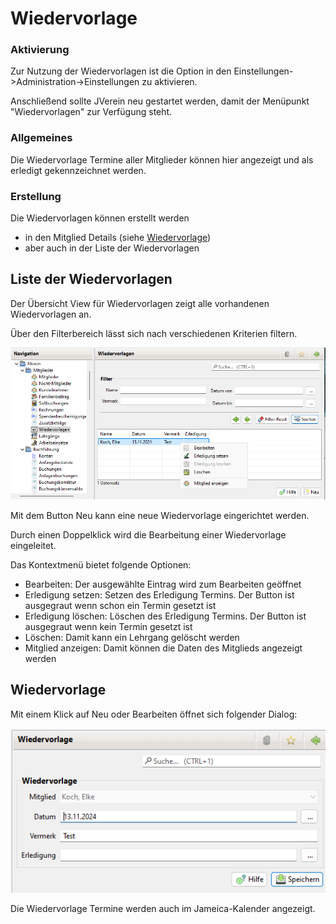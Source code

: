 # Wiedervorlage

### Aktivierung

Zur Nutzung der Wiedervorlagen ist die Option in den Einstellungen->Administration->Einstellungen zu aktivieren.

Anschließend sollte JVerein neu gestartet werden, damit der Menüpunkt "Wiedervorlagen" zur Verfügung steht.

### Allgemeines

Die Wiedervorlage Termine aller Mitglieder können hier angezeigt und als erledigt gekennzeichnet werden.

### Erstellung

Die Wiedervorlagen können erstellt werden

* in den Mitglied Details (siehe [Wiedervorlage](../../v3.0.x/mitglieder/content/wiedervorlage.md))
* aber auch in der Liste der Wiedervorlagen

## Liste der Wiedervorlagen

Der Übersicht View für Wiedervorlagen zeigt alle vorhandenen Wiedervorlagen an.

Über den Filterbereich lässt sich nach verschiedenen Kriterien filtern.

![](../../v3.1.x/mitglieder/img/WiedervorlageListeView.png)

Mit dem Button Neu kann eine neue Wiedervorlage eingerichtet werden.

Durch einen Doppelklick wird die Bearbeitung einer Wiedervorlage eingeleitet.

Das Kontextmenü bietet folgende Optionen:

* Bearbeiten: Der ausgewählte Eintrag wird zum Bearbeiten geöffnet
* Erledigung setzen: Setzen des Erledigung Termins. Der Button ist ausgegraut wenn schon ein Termin gesetzt ist
* Erledigung löschen: Löschen des Erledigung Termins. Der Button ist ausgegraut wenn kein Termin gesetzt ist
* Löschen: Damit kann ein Lehrgang gelöscht werden
* Mitglied anzeigen: Damit können die Daten des Mitglieds angezeigt werden

## Wiedervorlage

Mit einem Klick auf Neu oder Bearbeiten öffnet sich folgender Dialog:

![](../../v3.1.x/mitglieder/img/WiedervorlageView.png)

Die Wiedervorlage Termine werden auch im Jameica-Kalender angezeigt.
